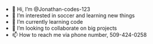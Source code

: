 - 👋 Hi, I’m @Jonathan-codes-123
- 👀 I’m interested in soccer and learning new things
- 🌱 I’m currently learning code
- 💞️ I’m looking to collaborate on big projects 
- 📫 How to reach me via phone number, 509-424-0258

<!---
Jonathan-codes-123/Jonathan-codes-123 is a ✨ special ✨ repository because its `README.md` (this file) appears on your GitHub profile.
You can click the Preview link to take a look at your changes.
--->
